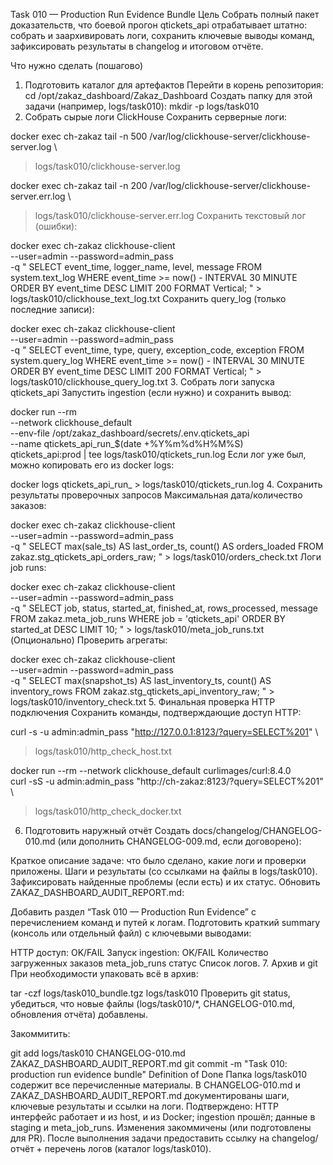 Task 010 — Production Run Evidence Bundle
Цель
Собрать полный пакет доказательств, что боевой прогон qtickets_api отрабатывает штатно: собрать и заархивировать логи, сохранить ключевые выводы команд, зафиксировать результаты в changelog и итоговом отчёте.

Что нужно сделать (пошагово)
1. Подготовить каталог для артефактов
Перейти в корень репозитория:
cd /opt/zakaz_dashboard/Zakaz_Dashboard
Создать папку для этой задачи (например, logs/task010):
mkdir -p logs/task010
2. Собрать сырые логи ClickHouse
Сохранить серверные логи:

docker exec ch-zakaz tail -n 500 /var/log/clickhouse-server/clickhouse-server.log \
  > logs/task010/clickhouse-server.log

docker exec ch-zakaz tail -n 200 /var/log/clickhouse-server/clickhouse-server.err.log \
  > logs/task010/clickhouse-server.err.log
Сохранить текстовый лог (ошибки):

docker exec ch-zakaz clickhouse-client \
  --user=admin --password=admin_pass \
  -q "
    SELECT event_time, logger_name, level, message
    FROM system.text_log
    WHERE event_time >= now() - INTERVAL 30 MINUTE
    ORDER BY event_time DESC
    LIMIT 200
    FORMAT Vertical;
  " > logs/task010/clickhouse_text_log.txt
Сохранить query_log (только последние записи):

docker exec ch-zakaz clickhouse-client \
  --user=admin --password=admin_pass \
  -q "
    SELECT event_time, type, query, exception_code, exception
    FROM system.query_log
    WHERE event_time >= now() - INTERVAL 30 MINUTE
    ORDER BY event_time DESC
    LIMIT 200
    FORMAT Vertical;
  " > logs/task010/clickhouse_query_log.txt
3. Собрать логи запуска qtickets_api
Запустить ingestion (если нужно) и сохранить вывод:

docker run --rm \
  --network clickhouse_default \
  --env-file /opt/zakaz_dashboard/secrets/.env.qtickets_api \
  --name qtickets_api_run_$(date +%Y%m%d%H%M%S) \
  qtickets_api:prod | tee logs/task010/qtickets_run.log
Если лог уже был, можно копировать его из docker logs:

docker logs qtickets_api_run_<timestamp> > logs/task010/qtickets_run.log
4. Сохранить результаты проверочных запросов
Максимальная дата/количество заказов:

docker exec ch-zakaz clickhouse-client \
  --user=admin --password=admin_pass \
  -q "
    SELECT max(sale_ts) AS last_order_ts,
           count() AS orders_loaded
    FROM zakaz.stg_qtickets_api_orders_raw;
  " > logs/task010/orders_check.txt
Логи job runs:

docker exec ch-zakaz clickhouse-client \
  --user=admin --password=admin_pass \
  -q "
    SELECT job, status, started_at, finished_at, rows_processed, message
    FROM zakaz.meta_job_runs
    WHERE job = 'qtickets_api'
    ORDER BY started_at DESC
    LIMIT 10;
  " > logs/task010/meta_job_runs.txt
(Опционально) Проверить агрегаты:

docker exec ch-zakaz clickhouse-client \
  --user=admin --password=admin_pass \
  -q "
    SELECT max(snapshot_ts) AS last_inventory_ts,
           count() AS inventory_rows
    FROM zakaz.stg_qtickets_api_inventory_raw;
  " > logs/task010/inventory_check.txt
5. Финальная проверка HTTP подключения
Сохранить команды, подтверждающие доступ HTTP:

curl -s -u admin:admin_pass "http://127.0.0.1:8123/?query=SELECT%201" \
  > logs/task010/http_check_host.txt

docker run --rm --network clickhouse_default curlimages/curl:8.4.0 \
  curl -sS -u admin:admin_pass "http://ch-zakaz:8123/?query=SELECT%201" \
  > logs/task010/http_check_docker.txt
6. Подготовить наружный отчёт
Создать docs/changelog/CHANGELOG-010.md (или дополнить CHANGELOG-009.md, если договорено):

Краткое описание задаче: что было сделано, какие логи и проверки приложены.
Шаги и результаты (со ссылками на файлы в logs/task010).
Зафиксировать найденные проблемы (если есть) и их статус.
Обновить ZAKAZ_DASHBOARD_AUDIT_REPORT.md:

Добавить раздел “Task 010 — Production Run Evidence” с перечислением команд и путей к логам.
Подготовить краткий summary (консоль или отдельный файл) с ключевыми выводами:

HTTP доступ: OK/FAIL
Запуск ingestion: OK/FAIL
Количество загруженных заказов
meta_job_runs статус
Список логов.
7. Архив и git
При необходимости упаковать всё в архив:

tar -czf logs/task010_bundle.tgz logs/task010
Проверить git status, убедиться, что новые файлы (logs/task010/*, CHANGELOG-010.md, обновления отчёта) добавлены.

Закоммитить:

git add logs/task010 CHANGELOG-010.md ZAKAZ_DASHBOARD_AUDIT_REPORT.md
git commit -m "Task 010: production run evidence bundle"
Definition of Done
Папка logs/task010 содержит все перечисленные материалы.
В CHANGELOG-010.md и ZAKAZ_DASHBOARD_AUDIT_REPORT.md документированы шаги, ключевые результаты и ссылки на логи.
Подтверждено: HTTP интерфейс работает и из host, и из Docker; ingestion прошёл; данные в staging и meta_job_runs.
Изменения закоммичены (или подготовлены для PR).
После выполнения задачи предоставить ссылку на changelog/отчёт + перечень логов (каталог logs/task010).